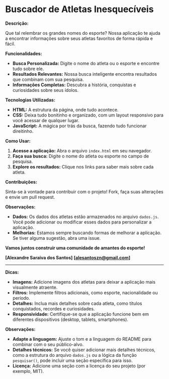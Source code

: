 # Buscador de Atletas Inesquecíveis

**Descrição:**

Que tal relembrar os grandes nomes do esporte?  Nossa aplicação te ajuda a encontrar informações sobre seus atletas favoritos de forma rápida e fácil. 

**Funcionalidades:**

* **Busca Personalizada:** Digite o nome do atleta ou o esporte e encontre tudo sobre ele.
* **Resultados Relevantes:** Nossa busca inteligente encontra resultados que combinam com sua pesquisa.
* **Informações Completas:** Descubra a história, conquistas e curiosidades sobre seus ídolos.

**Tecnologias Utilizadas:**

* **HTML:** A estrutura da página, onde tudo acontece.
* **CSS:** Deixa tudo bonitinho e organizado, com um layout responsivo para você acessar de qualquer lugar.
* **JavaScript:** A mágica por trás da busca, fazendo tudo funcionar direitinho.

**Como Usar:**

1. **Acesse a aplicação:** Abra o arquivo `index.html` em seu navegador.
2. **Faça sua busca:** Digite o nome do atleta ou esporte no campo de pesquisa.
3. **Explore os resultados:** Clique nos links para saber mais sobre cada atleta.

**Contribuições:**

Sinta-se à vontade para contribuir com o projeto! Fork, faça suas alterações e envie um pull request. 

**Observações:**

* **Dados:** Os dados dos atletas estão armazenados no arquivo `dados.js`. Você pode adicionar ou modificar esses dados para personalizar a aplicação.
* **Melhorias:** Estamos sempre buscando formas de melhorar a aplicação. Se tiver alguma sugestão, abra uma issue.

**Vamos juntos construir uma comunidade de amantes do esporte!**

**[Alexandre Saraiva dos Santos]**
**[alesantoszn@gmail.com]**

---

**Dicas:**

* **Imagens:** Adicione imagens dos atletas para deixar a aplicação mais visualmente atraente.
* **Filtros:** Implemente filtros adicionais, como esporte, nacionalidade ou período.
* **Detalhes:** Inclua mais detalhes sobre cada atleta, como títulos conquistados, recordes e curiosidades.
* **Responsividade:** Certifique-se que a aplicação funcione bem em diferentes dispositivos (desktop, tablets, smartphones).

**Observações:**

* **Adapte a linguagem:** Ajuste o tom e a linguagem do README para combinar com o seu público-alvo.
* **Detalhes técnicos:** Se você quiser adicionar mais detalhes técnicos, como a estrutura do arquivo `dados.js` ou a lógica da função `pesquisar()`, pode incluir uma seção específica para isso.
* **Licença:** Adicione uma seção com a licença do seu projeto (por exemplo, MIT).
